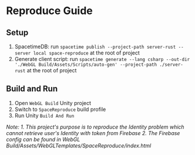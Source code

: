 # Reproduce Guide
## Setup
1. SpacetimeDB: run `spacetime publish --project-path server-rust --server local space-reproduce` at the root of project
2. Generate client script: run `spacetime generate --lang csharp --out-dir './WebGL Build/Assets/Scripts/auto-gen' --project-path ./server-rust` at the root of project

## Build and Run
1. Open `WebGL Build` Unity project
2. Switch to `SpaceReproduce` build profile
3. Run Unity `Build And Run` 

*Note:* 
*1. This project's purpose is to reproduce the Identity problem which cannot retrieve user's Identity with token from Firebase*
*2. The Firebase config can be found in WebGL Build/Assets/WebGLTemplates/SpaceReproduce/index.html*